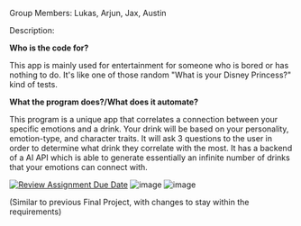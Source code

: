 Group Members: Lukas, Arjun, Jax, Austin

Description:

**Who is the code for?**

This app is mainly used for entertainment for someone who is bored or has nothing to do. It's like one of those random "What is your Disney Princess?" kind of tests.

**What the program does?/What does it automate?**

This program is a unique app that correlates a connection between your specific emotions and a drink. Your drink will be based on your personality, emotion-type, and character traits. It will ask 3 questions to the user in order to determine what drink they correlate with the most. It has a backend of a AI API which is able to generate essentially an infinite number of drinks that your emotions can connect with. 

[![Review Assignment Due Date](https://classroom.github.com/assets/deadline-readme-button-22041afd0340ce965d47ae6ef1cefeee28c7c493a6346c4f15d667ab976d596c.svg)](https://classroom.github.com/a/Y49tTL6w)
![image](https://github.com/user-attachments/assets/017c3814-4514-4b9f-9ff8-16273f2a9191)
![image](https://github.com/user-attachments/assets/9f36a324-9540-4495-8436-b8a02b38fb6a)




(Similar to previous Final Project, with changes to stay within the requirements)
